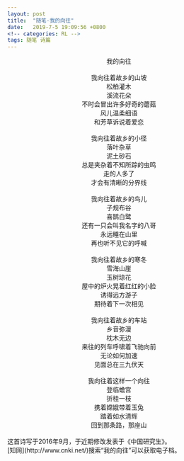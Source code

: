 ```yaml
---
layout: post
title:  "随笔-我的向往"
date:   2019-7-5 19:09:56 +0800
<!-- categories: RL -->
tags: 随笔 诗篇
---
```


<center>我的向往</center>
<br/>
<center>我向往着故乡的山坡</center>
<center>松柏灌木</center>
<center>溪流花朵</center>
<center>不时会冒出许多好奇的蘑菇</center>
<center>风儿温柔细语</center>
<center>和芳草诉说着爱恋</center>
<br/>
<center>我向往着故乡的小径</center>
<center>落叶杂草</center>
<center>泥土砂石</center>
<center>总是夹杂着不知所踪的虫鸣</center>
<center>走的人多了</center>
<center>才会有清晰的分界线</center>
<br/>
<center>我向往着故乡的鸟儿</center>
<center>子规布谷</center>
<center>喜鹊白鹭</center>
<center>还有一只会叫我名字的八哥</center>
<center>永远睡在山里</center>
<center>再也听不见它的呼喊</center>
<br/>
<center>我向往着故乡的寒冬</center>
<center>雪海山崖</center>
<center>玉树琼花</center>
<center>屋中的炉火晃着红红的小脸</center>
<center>诱得远方游子</center>
<center>期待着下一次相见</center>
<br/>
<center>我向往着故乡的车站</center>
<center>乡音弥漫</center>
<center>枕木无边</center>
<center>来往的列车呼啸着飞驰向前</center>
<center>无论如何加速</center>
<center>见面总在三九伏天</center>
<br/>
<center>我向往着这样一个向往</center>
<center>登临蟾宫</center>
<center>折桂一枝</center>
<center>携着嫦娥带着玉兔</center>
<center>踏着如水清辉</center>
<center>回到那条路，那座山</center>
<br/>
这首诗写于2016年9月，于近期修改发表于《中国研究生》。
<br/>
[知网](http://www.cnki.net/)搜索“我的向往”可以获取电子档。